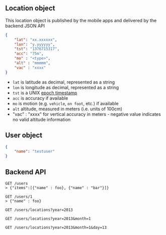 
## Location object
This location object is published by the mobile apps and delivered by the backend JSON API
```json
{
    "lat": "xx.xxxxxx", 
    "lon": "y.yyyyyy", 
    "tst": "1376715317",
    "acc": "75m",
    "mo" : "<type>",
    "alt" : "mmmmm",
    "vac" : "xxxx"
}
```

* `lat` is latitude as decimal, represented as a string
* `lon` is longitude as decimal, represented as a string
* `tst` is a UNIX [epoch timestamp](http://en.wikipedia.org/wiki/Unix_time)
* `acc` is accuracy if available
* `mo` is motion (e.g. `vehicle`, `on foot`, etc.) if available
* `alt` altitude, measured in meters (i.e. units of 100cm)
* "vac" : "xxxx" for vertical accuracy in meters - negative value indicates no valid altitude information

## User object
```json
{
    "name": "testuser"
}
```

## Backend API

```none
GET /users
> {"items":[{"name" : foo}, {"name" : "bar"}]}
```

```none
GET /users/1
> {"name" : foo}
```

```none
GET /users/locations?year=2013
```
```none
GET /users/locations?year=2013&month=1
```
```none
GET /users/locations?year=2013&month=1&day=13
```

